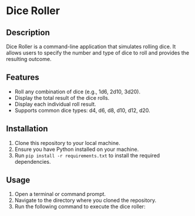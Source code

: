 # Dice Roller

## Description
Dice Roller is a command-line application that simulates rolling dice. It allows users to specify the number and type of dice to roll and provides the resulting outcome.

## Features
- Roll any combination of dice (e.g., 1d6, 2d10, 3d20).
- Display the total result of the dice rolls.
- Display each individual roll result.
- Supports common dice types: d4, d6, d8, d10, d12, d20.

## Installation
1. Clone this repository to your local machine.
2. Ensure you have Python installed on your machine.
3. Run `pip install -r requirements.txt` to install the required dependencies.

## Usage
1. Open a terminal or command prompt.
2. Navigate to the directory where you cloned the repository.
3. Run the following command to execute the dice roller:

